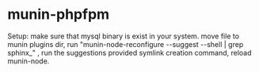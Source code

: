 # munin-phpfpm
Setup: 
	make sure that mysql binary is exist in your system.
	move file to munin plugins dir, 
	run "munin-node-reconfigure --suggest --shell | grep sphinx_" ,
	run the suggestions provided symlink creation command,
	reload munin-node.
